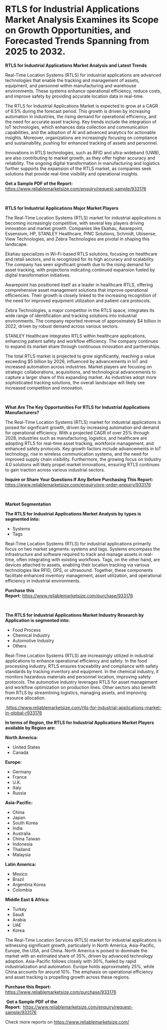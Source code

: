 <p><h1>RTLS for Industrial Applications Market Analysis Examines its Scope on Growth Opportunities, and Forecasted Trends Spanning from 2025 to 2032.</h1></p><p><strong>RTLS for Industrial Applications Market Analysis and Latest Trends</strong></p>
<p><p>Real-Time Location Systems (RTLS) for industrial applications are advanced technologies that enable the tracking and management of assets, equipment, and personnel within manufacturing and warehouse environments. These systems enhance operational efficiency, reduce costs, and improve safety by providing accurate location data in real-time.</p><p>The RTLS for Industrial Applications Market is expected to grow at a CAGR of 6.5% during the forecast period. This growth is driven by increasing automation in industries, the rising demand for operational efficiency, and the need for accurate asset tracking. Key trends include the integration of IoT technologies, which enhances data collection and communication capabilities, and the adoption of AI and advanced analytics for actionable insights. Moreover, organizations are increasingly focusing on compliance and sustainability, pushing for enhanced tracking of assets and personnel.</p><p>Innovations in RTLS technologies, such as RFID and ultra-wideband (UWB), are also contributing to market growth, as they offer higher accuracy and reliability. The ongoing digital transformation in manufacturing and logistics further supports the expansion of the RTLS market, as companies seek solutions that provide real-time visibility and operational insights.</p></p>
<p><strong>Get a Sample PDF of the Report:&nbsp;</strong> <a href="https://www.reliablemarketsize.com/enquiry/request-sample/933176?utm_campaign=2393&utm_medium=2&utm_source=Github&utm_content=ia&utm_term=21032025&utm_id=rtls-for-industrial-applications">https://www.reliablemarketsize.com/enquiry/request-sample/933176</a></p>
<p>&nbsp;</p>
<p><strong>RTLS for Industrial Applications Major Market Players</strong></p>
<p><p>The Real-Time Location Systems (RTLS) market for industrial applications is becoming increasingly competitive, with several key players driving innovation and market growth. Companies like Ekahau, Awarepoint, Essensium, HP, STANLEY Healthcare, PINC Solutions, Schmidt, Ubisense, View Technologies, and Zebra Technologies are pivotal in shaping this landscape.</p><p>Ekahau specializes in Wi-Fi-based RTLS solutions, focusing on healthcare and retail sectors, and is recognized for its high accuracy and scalability. The company has seen significant growth due to the rising demand for asset tracking, with projections indicating continued expansion fueled by digital transformation initiatives.</p><p>Awarepoint has positioned itself as a leader in healthcare RTLS, offering comprehensive asset management solutions that improve operational efficiencies. Their growth is closely linked to the increasing recognition of the need for improved equipment utilization and patient care protocols. </p><p>Zebra Technologies, a major competitor in the RTLS space, integrates its wide range of identification and tracking solutions into industrial environments. The company reported revenue of approximately $4 billion in 2022, driven by robust demand across various sectors.</p><p>STANLEY Healthcare integrates RTLS within healthcare applications, enhancing patient safety and workflow efficiency. The company continues to expand its market share through continuous innovation and partnerships.</p><p>The total RTLS market is projected to grow significantly, reaching a value exceeding $5 billion by 2026, influenced by advancements in IoT and increased automation across industries. Market players are focusing on strategic collaborations, acquisitions, and technological advancements to capture a larger share of this expanding market. As industries adopt more sophisticated tracking solutions, the overall landscape will likely see increased competition and innovation.</p></p>
<p>&nbsp;</p>
<p><strong>What Are The Key Opportunities For RTLS for Industrial Applications Manufacturers?</strong></p>
<p><p>The Real-Time Location Systems (RTLS) market for industrial applications is poised for significant growth, driven by increasing automation and demand for operational efficiency. With a projected CAGR of over 25% through 2028, industries such as manufacturing, logistics, and healthcare are adopting RTLS for real-time asset tracking, workforce management, and enhanced safety protocols. Key growth factors include advancements in IoT technology, rise in wireless communication systems, and the need for improved supply chain visibility. Furthermore, the growing focus on Industry 4.0 solutions will likely propel market innovations, ensuring RTLS continues to gain traction across various industrial sectors.</p></p>
<p><strong>Inquire or Share Your Questions If Any Before Purchasing This Report:</strong> <a href="https://www.reliablemarketsize.com/enquiry/pre-order-enquiry/933176?utm_campaign=2393&utm_medium=2&utm_source=Github&utm_content=ia&utm_term=21032025&utm_id=rtls-for-industrial-applications">https://www.reliablemarketsize.com/enquiry/pre-order-enquiry/933176</a></p>
<p>&nbsp;</p>
<p><strong>Market Segmentation</strong></p>
<p><strong>The RTLS for Industrial Applications Market Analysis by types is segmented into:</strong></p>
<p><ul><li>Systems</li><li>Tags</li></ul></p>
<p><p>Real-Time Location Systems (RTLS) for industrial applications primarily focus on two market segments: systems and tags. Systems encompass the infrastructure and software required to track and manage assets in real-time, often integrating with existing workflows. Tags, on the other hand, are devices attached to assets, enabling their location tracking via various technologies like RFID, GPS, or ultrasound. Together, these components facilitate enhanced inventory management, asset utilization, and operational efficiency in industrial environments.</p></p>
<p><strong>Purchase this Report:&nbsp;</strong><a href="https://www.reliablemarketsize.com/purchase/933176?utm_campaign=2393&utm_medium=2&utm_source=Github&utm_content=ia&utm_term=21032025&utm_id=rtls-for-industrial-applications">https://www.reliablemarketsize.com/purchase/933176</a></p>
<p>&nbsp;</p>
<p><strong>The RTLS for Industrial Applications Market Industry Research by Application is segmented into:</strong></p>
<p><ul><li>Food Process</li><li>Chemical Industry</li><li>Automotive Industry</li><li>Others</li></ul></p>
<p><p>Real-Time Location Systems (RTLS) are increasingly utilized in industrial applications to enhance operational efficiency and safety. In the food processing industry, RTLS ensures traceability and compliance with safety standards by tracking inventory and equipment. In the chemical industry, it monitors hazardous materials and personnel location, improving safety protocols. The automotive industry leverages RTLS for asset management and workflow optimization on production lines. Other sectors also benefit from RTLS by streamlining logistics, managing assets, and improving resource allocation.</p></p>
<p><a href="https://www.reliablemarketsize.com/rtls-for-industrial-applications-market-in-global-r933176?utm_campaign=2393&utm_medium=2&utm_source=Github&utm_content=ia&utm_term=21032025&utm_id=rtls-for-industrial-applications">&nbsp;https://www.reliablemarketsize.com/rtls-for-industrial-applications-market-in-global-r933176</a></p>
<p><strong>In terms of Region, the RTLS for Industrial Applications Market Players available by Region are:</strong></p>
<p>
    <p> <strong> North America: </strong>
        <ul>
            <li>United States</li>
            <li>Canada</li>
        </ul>
        </p> 
    <p> <strong> Europe: </strong>
        <ul>
            <li>Germany</li>
            <li>France</li>
            <li>U.K.</li>
            <li>Italy</li>
            <li>Russia</li>
        </ul>
        </p> 
    <p> <strong> Asia-Pacific: </strong>
        <ul>
            <li>China</li>
            <li>Japan</li>
            <li>South Korea</li>
            <li>India</li>
            <li>Australia</li>
            <li>China Taiwan</li>
            <li>Indonesia</li>
            <li>Thailand</li>
            <li>Malaysia</li>
        </ul>
        </p> 
    <p> <strong> Latin America: </strong>
        <ul>
            <li>Mexico</li>
            <li>Brazil</li>
            <li>Argentina Korea</li>
            <li>Colombia</li>
        </ul>
        </p> 
    <p> <strong> Middle East & Africa: </strong>
        <ul>
            <li>Turkey</li>
            <li>Saudi</li>
            <li>Arabia</li>
            <li>UAE</li>
            <li>Korea</li>
        </ul>
    </p>
    </p>
<p><p>The Real-Time Location Services (RTLS) market for industrial applications is witnessing significant growth, particularly in North America, Asia-Pacific, Europe, the USA, and China. North America is poised to dominate the market with an estimated share of 35%, driven by advanced technology adoption. Asia-Pacific follows closely with 30%, fueled by rapid industrialization and automation. Europe holds approximately 25%, while China accounts for around 10%. The emphasis on operational efficiency and asset tracking is propelling growth across these regions.</p></p>
<p><strong>Purchase this Report: </strong><a href="https://www.reliablemarketsize.com/purchase/933176?utm_campaign=2393&utm_medium=2&utm_source=Github&utm_content=ia&utm_term=21032025&utm_id=rtls-for-industrial-applications">https://www.reliablemarketsize.com/purchase/933176</a></p>
<p>&nbsp;<strong>Get a Sample PDF of the Report:&nbsp;&nbsp;</strong><a href="https://www.reliablemarketsize.com/enquiry/request-sample/933176?utm_campaign=2393&utm_medium=2&utm_source=Github&utm_content=ia&utm_term=21032025&utm_id=rtls-for-industrial-applications">https://www.reliablemarketsize.com/enquiry/request-sample/933176</a></p>
<p><strong></strong></p>
<p>Check more reports on <a href="https://www.reliablemarketsize.com/?utm_campaign=2393&utm_medium=2&utm_source=Github&utm_content=ia&utm_term=21032025&utm_id=rtls-for-industrial-applications">https://www.reliablemarketsize.com/</a></p>